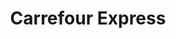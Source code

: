 ---
title: "Carrefour Express"
url: /ciudad-autonoma-de-buenos-aires/carrefour-express-avenida-alvarez-thomas/
shop: comodidad
---